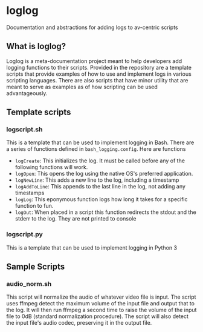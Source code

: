 # loglog
Documentation and abstractions for adding logs to av-centric scripts

## What is loglog?
Loglog is a meta-documentation project meant to help developers add logging functions to their scripts. Provided in the repository are a template scripts that provide examples of how to use and implement logs in various scripting languages. There are also scripts that have minor utility that are meant to serve as examples as of how scripting can be used advantageously.

## Template scripts

### logscript.sh
This is a template that can be used to implement logging in Bash. There are a series of functions defined in `bash_logging.config`. Here are functions

* `logCreate`: This initializes the log. It must be called before any of the following functions will work.
* `logOpen`: This opens the log using the native OS's preferred application.
* `logNewLine`: This adds a new line to the log, including a timestamp
* `logAddToLine`: This appends to the last line in the log, not adding any timestamps
* `logLog`: This eponymous function logs how long it takes for a specific function to fun.
* `logOut`: When placed in a script this function redirects the stdout and the stderr to the log. They are not printed to console

### logscript.py
This is a template that can be used to implement logging in Python 3

## Sample Scripts

### audio_norm.sh
This script will normalize the audio of whatever video file is input. The script uses ffmpeg detect the maximum volume of the input file and output that to the log. It will then run ffmpeg a second time to raise the volume of the input file to 0dB (standard normalization procedure). The script will also detect the input file's audio codec, preserving it in the output file.
